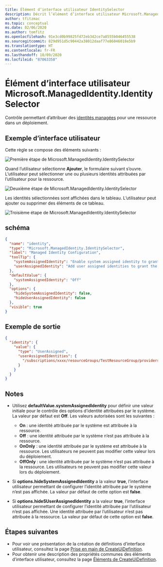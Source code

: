 ```yaml
---
title: Élément d’interface utilisateur IdentitySelector
description: Décrit l’élément d’interface utilisateur Microsoft.ManagedIdentity.IdentitySelector pour le portail Azure. À utiliser pour attribuer des identités managées à une ressource.
author: tfitzmac
ms.topic: conceptual
ms.date: 02/06/2020
ms.author: tomfitz
ms.openlocfilehash: 91e3cd0b99825fd72eb342ce7a8555b046455538
ms.sourcegitcommit: 829d951d5c90442a38012daaf77e86046018e5b9
ms.translationtype: HT
ms.contentlocale: fr-FR
ms.lasthandoff: 10/09/2020
ms.locfileid: "87063358"
---
```

# <a name="microsoftmanagedidentityidentityselector-ui-element"></a>Élément d’interface utilisateur Microsoft.ManagedIdentity.IdentitySelector

Contrôle permettant d’attribuer des [identités managées](../../active-directory/managed-identities-azure-resources/overview.md) pour une ressource dans un déploiement.

## <a name="ui-sample"></a>Exemple d’interface utilisateur

Cette règle se compose des éléments suivants :

![Première étape de Microsoft.ManagedIdentity.IdentitySelector](./media/managed-application-elements/microsoft-managedidentity-identityselector-1.png)

Quand l’utilisateur sélectionne **Ajouter**, le formulaire suivant s’ouvre. L’utilisateur peut sélectionner une ou plusieurs identités attribuées par l’utilisateur pour la ressource.

![Deuxième étape de Microsoft.ManagedIdentity.IdentitySelector](./media/managed-application-elements/microsoft-managedidentity-identityselector-2.png)

Les identités sélectionnées sont affichées dans le tableau. L’utilisateur peut ajouter ou supprimer des éléments de ce tableau.

![Troisième étape de Microsoft.ManagedIdentity.IdentitySelector](./media/managed-application-elements/microsoft-managedidentity-identityselector-3.png)

## <a name="schema"></a>schéma

```json
{
  "name": "identity",
  "type": "Microsoft.ManagedIdentity.IdentitySelector",
  "label": "Managed Identity Configuration",
  "toolTip": {
    "systemAssignedIdentity": "Enable system assigned identity to grant the resource access to other existing resources.",
    "userAssignedIdentity": "Add user assigned identities to grant the resource access to other existing resources."
  },
  "defaultValue": {
    "systemAssignedIdentity": "Off"
  },
  "options": {
    "hideSystemAssignedIdentity": false,
    "hideUserAssignedIdentity": false
  },
  "visible": true
}
```

## <a name="sample-output"></a>Exemple de sortie

```json
{
  "identity": {
    "value": {
      "type": "UserAssigned",
      "userAssignedIdentities": {
        "/subscriptions/xxxx/resourceGroups/TestResourceGroup/providers/Microsoft.ManagedIdentity/userAssignedIdentities/TestUserIdentity1": {}
      }
    }
  }
}
```

## <a name="remarks"></a>Notes

- Utilisez **defaultValue.systemAssignedIdentity** pour définir une valeur initiale pour le contrôle des options d’identité attribuées par le système. La valeur par défaut est **Off**. Les valeurs autorisées sont les suivantes :
  - **On** : une identité attribuée par le système est attribuée à la ressource.
  - **Off** : une identité attribuée par le système n’est pas attribuée à la ressource.
  - **OnOnly** : une identité attribuée par le système est attribuée à la ressource. Les utilisateurs ne peuvent pas modifier cette valeur lors du déploiement.
  - **OffOnly** : une identité attribuée par le système n’est pas attribuée à la ressource. Les utilisateurs ne peuvent pas modifier cette valeur lors du déploiement.

- Si **options.hideSystemAssignedIdentity** a la valeur **true**, l’interface utilisateur permettant de configurer l’identité attribuée par le système n’est pas affichée. La valeur par défaut de cette option est **false**.
- Si **options.hideSUserAssignedIdentity** a la valeur **true**, l’interface utilisateur permettant de configurer l’identité attribuée par l’utilisateur n’est pas affichée. Une identité attribuée par l’utilisateur n’est pas attribuée à la ressource. La valeur par défaut de cette option est **false**.

## <a name="next-steps"></a>Étapes suivantes

- Pour voir une présentation de la création de définitions d’interface utilisateur, consultez la page [Prise en main de CreateUiDefinition](create-uidefinition-overview.md).
- Pour obtenir une description des propriétés communes des éléments d’interface utilisateur, consultez la page [Éléments de CreateUiDefinition](create-uidefinition-elements.md).